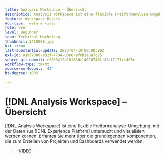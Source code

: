 ```yaml
---
title: Analysis Workspace – Übersicht
description: Analysis Workspace ist eine flexible Freiformanalyse-Umgebung, mit der Daten aus Experience Platform untersucht und visualisiert werden können.
feature: Workspace Basics
doc-type: feature video
role: User
level: Beginner
team: Technical Marketing
thumbnail: 3418008.jpg
kt: 13008
last-substantial-update: 2023-04-10T00:00:00Z
exl-id: a1b37000-b31f-4704-83e0-af0b3e8a7c25
source-git-commit: c9830412d18f63dc14020748ff43df7f7fcf408c
workflow-type: tm+mt
source-wordcount: '45'
ht-degree: 100%

---
```


# [!DNL Analysis Workspace] – Übersicht

[!DNL Analysis Workspace] ist eine flexible Freiformanalyse-Umgebung, mit der Daten aus [!DNL Experience Platform] untersucht und visualisiert werden können. Erfahren Sie mehr über die grundlegenden Komponenten, die zum Erstellen von Projekten und Dashboards verwendet werden.

>[!VIDEO](https://video.tv.adobe.com/v/3418008/?quality=12&learn=on)
